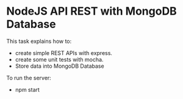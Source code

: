 # NodeJS API REST with MongoDB Database 
This task explains how to:
* create simple REST APIs with express.
* create some unit tests with mocha.
* Store data into MongoDB Database

To run the server:
* npm start